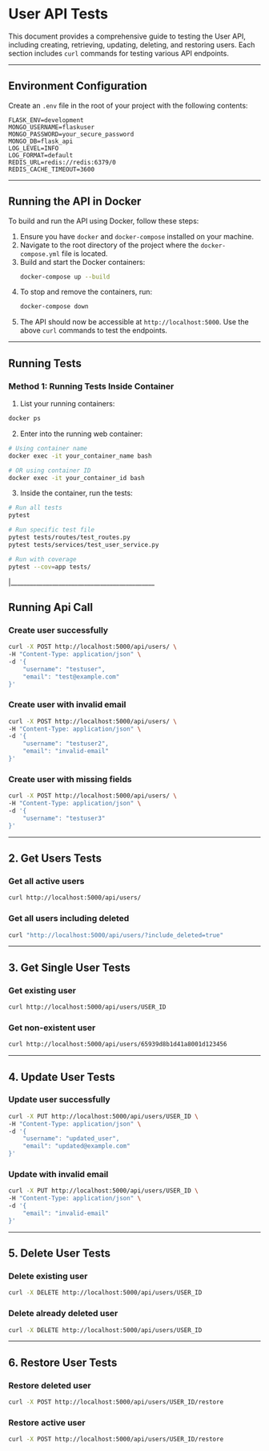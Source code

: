 # User API Tests

This document provides a comprehensive guide to testing the User API, including creating, retrieving, updating, deleting, and restoring users. Each section includes `curl` commands for testing various API endpoints.

---

## Environment Configuration

Create an `.env` file in the root of your project with the following contents:

```
FLASK_ENV=development
MONGO_USERNAME=flaskuser
MONGO_PASSWORD=your_secure_password
MONGO_DB=flask_api
LOG_LEVEL=INFO
LOG_FORMAT=default
REDIS_URL=redis://redis:6379/0
REDIS_CACHE_TIMEOUT=3600

```

---


## Running the API in Docker

To build and run the API using Docker, follow these steps:

1. Ensure you have `docker` and `docker-compose` installed on your machine.
2. Navigate to the root directory of the project where the `docker-compose.yml` file is located.
3. Build and start the Docker containers:
   ```bash
   docker-compose up --build
   ```
4. To stop and remove the containers, run:
   ```bash
   docker-compose down
   ```
5. The API should now be accessible at `http://localhost:5000`. Use the above `curl` commands to test the endpoints.

---


## Running Tests

### Method 1: Running Tests Inside Container

1. List your running containers:
```bash
docker ps
```

2. Enter into the running web container:
```bash
# Using container name
docker exec -it your_container_name bash

# OR using container ID
docker exec -it your_container_id bash
```

3. Inside the container, run the tests:
```bash
# Run all tests
pytest

# Run specific test file
pytest tests/routes/test_routes.py
pytest tests/services/test_user_service.py

# Run with coverage
pytest --cov=app tests/
```

|_____________________________________________
 

## Running Api Call

### Create user successfully
```bash
curl -X POST http://localhost:5000/api/users/ \
-H "Content-Type: application/json" \
-d '{
    "username": "testuser",
    "email": "test@example.com"
}'
```

### Create user with invalid email
```bash
curl -X POST http://localhost:5000/api/users/ \
-H "Content-Type: application/json" \
-d '{
    "username": "testuser2",
    "email": "invalid-email"
}'
```

### Create user with missing fields
```bash
curl -X POST http://localhost:5000/api/users/ \
-H "Content-Type: application/json" \
-d '{
    "username": "testuser3"
}'
```

---

## 2. Get Users Tests

### Get all active users
```bash
curl http://localhost:5000/api/users/
```

### Get all users including deleted
```bash
curl "http://localhost:5000/api/users/?include_deleted=true"
```

---

## 3. Get Single User Tests

### Get existing user
```bash
curl http://localhost:5000/api/users/USER_ID
```

### Get non-existent user
```bash
curl http://localhost:5000/api/users/65939d8b1d41a8001d123456
```

---

## 4. Update User Tests

### Update user successfully
```bash
curl -X PUT http://localhost:5000/api/users/USER_ID \
-H "Content-Type: application/json" \
-d '{
    "username": "updated_user",
    "email": "updated@example.com"
}'
```

### Update with invalid email
```bash
curl -X PUT http://localhost:5000/api/users/USER_ID \
-H "Content-Type: application/json" \
-d '{
    "email": "invalid-email"
}'
```

---

## 5. Delete User Tests

### Delete existing user
```bash
curl -X DELETE http://localhost:5000/api/users/USER_ID
```

### Delete already deleted user
```bash
curl -X DELETE http://localhost:5000/api/users/USER_ID
```

---

## 6. Restore User Tests

### Restore deleted user
```bash
curl -X POST http://localhost:5000/api/users/USER_ID/restore
```

### Restore active user
```bash
curl -X POST http://localhost:5000/api/users/USER_ID/restore
```









